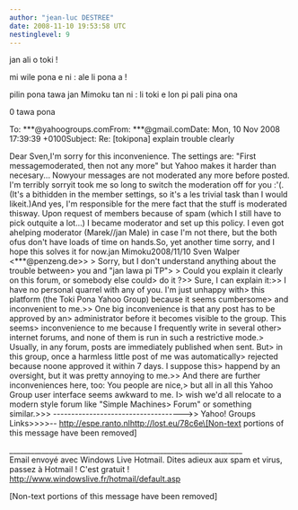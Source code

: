 ```yaml
---
author: "jean-luc DESTREE"
date: 2008-11-10 19:53:58 UTC
nestinglevel: 9
---
```

jan ali o toki !  
  
mi wile pona e ni : ale li pona a !  
  
pilin pona tawa jan Mimoku tan ni : li toki e lon pi pali pina ona  
  
0 tawa pona  
  
  
  
To: \*\*\*@yahoogroups.comFrom: \*\*\*@gmail.comDate: Mon, 10 Nov 2008 17:39:39 +0100Subject: Re: \[tokipona\] explain trouble clearly  
  
  
  
Dear Sven,I'm sorry for this inconvenience. The settings are: "First messagemoderated, then not any more" but Yahoo makes it harder than necesary... Nowyour messages are not moderated any more before posted. I'm terribly sorryit took me so long to switch the moderation off for you :'(. (It's a bithidden in the member settings, so it's a les trivial task than I would likeit.)And yes, I'm responsible for the mere fact that the stuff is moderated thisway. Upon request of members because of spam (which I still have to pick outquite a lot...) I became moderator and set up this policy. I even got ahelping moderator (Marek//jan Male) in case I'm not there, but the both ofus don't have loads of time on hands.So, yet another time sorry, and I hope this solves it for now.jan Mimoku2008/11/10 Sven Walper <\*\*\*@penzeng.de>> > Sorry, but I don't understand anything about the trouble between> you and "jan lawa pi TP"> > Could you explain it clearly on this forum, or somebody else could> do it ?>> Sure, I can explain it:>> I have no personal quarrel with any of you. I'm just unhappy with> this platform (the Toki Pona Yahoo Group) because it seems cumbersome> and inconvenient to me.>> One big inconvenience is that any post has to be approved by an> administrator before it becomes visible to the group. This seems> inconvenience to me because I frequently write in several other> internet forums, and none of them is run in such a restrictive mode.> Usually, in any forum, posts are immediately published when sent. But> in this group, once a harmless little post of me was automatically> rejected because noone approved it within 7 days. I suppose this> happend by an oversight, but it was pretty annoying to me.>> And there are further inconveniences here, too: You people are nice,> but all in all this Yahoo Group user interface seems awkward to me. I> wish we'd all relocate to a modern style forum like "Simple Machines> Forum" or something similar.>>> ------------------------------------>> Yahoo! Groups Links>>>>-- http://espe.ranto.nlhttp://lost.eu/78c6e\[Non-text portions of this message have been removed\]  
  
  
  
  
  
\_\_\_\_\_\_\_\_\_\_\_\_\_\_\_\_\_\_\_\_\_\_\_\_\_\_\_\_\_\_\_\_\_\_\_\_\_\_\_\_\_\_\_\_\_\_\_\_\_\_\_\_\_\_\_\_\_\_\_\_\_\_\_\_\_  
Email envoyé avec Windows Live Hotmail. Dites adieux aux spam et virus, passez à Hotmail ! C'est gratuit !  
http://www.windowslive.fr/hotmail/default.asp  
  
\[Non-text portions of this message have been removed\]